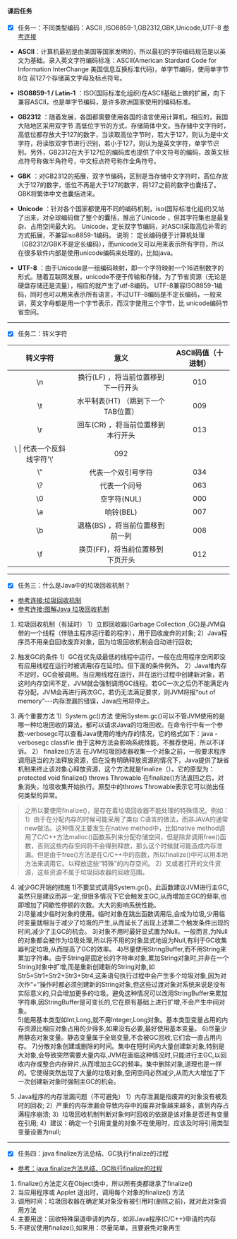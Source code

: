 #### 课后任务
- [X] 任务一：不同类型编码：ASCII ,ISO8859-1,GB2312,GBK,Unicode,UTF-8
[参考连接](https://blog.csdn.net/Fly_1213/article/details/85249201)
- **ASCII**：计算机最初是由美国等国家发明的，所以最初的字符编码规范是以英文为基础。录入英文字符编码标准：ASCII(American Stardard Code for Information InterChange 美国信息互换标准代码)，单字节编码，使用单字节8位 前127个存储英文字母及标点符号。

- **ISO8859-1 / Latin-1** ：ISO(国际标准化组织)在ASCII基础上做的扩展，向下兼容ASCII，也是单字节编码，是许多欧洲国家使用的编码标准。

- **GB2312** ：随着发展，各国都需要使用各国的语言使用计算机，相应的，我国大陆地区采用双字节 高低位字节的方式，存储简体中文。当存储中文字符时，高低位都存放大于127的数字，当读取高位字节时，若大于127，则认为是中文字符，将读取双字节进行识别，若小于127，则认为是英文字符，单字节识别。另外，GB2312在大于127位的编码库也提供了中文符号的编码，故英文标点符号称做半角符号，中文标点符号称作全角符号。

- **GBK** ：对GB2312的拓展，双字节编码，区别是当存储中文字符时，高位存放大于127的数字，低位不再是大于127的数字，将127之前的数字也囊括了。GBK将繁体中文也囊括进来。

- **Unicode** ：针对各个国家都使用不同的编码机制，iso(国际标准化组织)又站了出来，对全球编码做了整个的囊括，推出了Unicode ，但其字符集也是最复杂、占用空间最大的。
  Unicode，定长双字节编码，对ASCII采取高位补零的方式拓展，不兼容iso8859-1编码。
  说明： 定长编码便于计算机处理（GB2312/GBK不是定长编码），而unicode又可以用来表示所有字符，所以在很多软件内部是使用unicode编码来处理的，比如java。

- **UTF-8** ：由于Unicode是一组编码映射，即一个字符映射一个16进制数字的形式。随着互联网发展，unicode不便于传输和存储，为了节省资源（无论是硬盘存储还是流量），相应的就产生了utf-8编码。
  UTF-8兼容ISO8859-1编码，同时也可以用来表示所有语言，不过UTF-8编码是不定长编码，一般来讲，英文字母都是用一个字节表示，而汉字使用三个字节，比 unicode编码节省空间。

***
- [X] 任务二：转义字符

|转义字符|意义|ASCII码值（十进制）
| :--:| :--:|:--:|
|\n| 换行(LF) ，将当前位置移到下一行开头|010
|\t| 水平制表(HT) （跳到下一个TAB位置）| 009
|\r| 回车(CR) ，将当前位置移到本行开头| 013
|\ \\| 代表一个反斜线字符'\\' |092
|\\"|代表一个双引号字符|034
|\\?|	代表一个问号|	063
|\0|空字符(NUL)|000
|\a|响铃(BEL)|007
|\b|退格(BS) ，将当前位置移到前一列|008
|\f|换页(FF)，将当前位置移到下页开头|012

***
- [X] 任务三：什么是Java中的垃圾回收机制？
- [参考连接:垃圾回收机制](https://www.cnblogs.com/wabi87547568/p/5282892.html)
- [参考连接:图解Java 垃圾回收机制](https://blog.csdn.net/justloveyou_/article/details/71216049)
1. 垃圾回收机制（有延时）
  1）立即回收器(Garbage Collection ,GC)是JVM自带的一个线程（伴随主程序运行着的程序），用于回收废弃的对象;
  2）Java程序员不用亲自回收废弃对象，因为垃圾回收机制会自动进行回收;

2.  触发GC的条件
  1）GC在优先级最低的线程中运行，一般在应用程序空闲即没有应用线程在运行时被调用(存在延时)。但下面的条件例外。
  2）Java堆内存不足时，GC会被调用。当应用线程在运行，并在运行过程中创建新对象，若这时内存空间不足，JVM就会强制调用GC线程。若GC一次之后仍不能满足内存分配，JVM会再进行两次GC，若仍无法满足要求，则JVM将报“out of memory”---内存泄漏的错误，Java应用将停止。
3. 两个重要方法
  1）System.gc()方法
使用System.gc()可以不管JVM使用的是哪一种垃圾回收的算法，都可以请求Java的垃圾回收。在命令行中有一个参数-verbosegc可以查看Java使用的堆内存的情况，它的格式如下：java -verbosegc classfile    由于这种方法会影响系统性能，不推荐使用，所以不详诉。
  2） finalize()方法
在JVM垃圾回收器收集一个对象之前，一般要求程序调用适当的方法释放资源，但在没有明确释放资源的情况下，Java提供了缺省机制来终止该对象心释放资源，这个方法就是finalize（）。它的原型为：protected void finalize() throws Throwable   在finalize()方法返回之后，对象消失，垃圾收集开始执行。原型中的throws Throwable表示它可以抛出任何类型的异常。

> 之所以要使用finalize()，是存在着垃圾回收器不能处理的特殊情况。例如：
> 1）由于在分配内存的时候可能采用了类似 C语言的做法，而非JAVA的通常new做法。这种情况主要发生在native method中，比如native method调用了C/C++方法malloc()函数系列来分配存储空间，但是除非调用free()函数，否则这些内存空间将不会得到释放，那么这个时候就可能造成内存泄漏。但是由于free()方法是在C/C++中的函数，所以finalize()中可以用本地方法来调用它。以释放这些“特殊”的内存空间。
> 2）又或者打开的文件资源，这些资源不属于垃圾回收器的回收范围。

4. 减少GC开销的措施
  1)不要显式调用System.gc()。此函数建议JVM进行主GC,虽然只是建议而非一定,但很多情况下它会触发主GC,从而增加主GC的频率,也即增加了间歇性停顿的次数。大大的影响系统性能。  
  2)尽量减少临时对象的使用。临时对象在跳出函数调用后,会成为垃圾,少用临时变量就相当于减少了垃圾的产生,从而延长了出现上述第二个触发条件出现的时间,减少了主GC的机会。
  3)对象不用时最好显式置为Null。一般而言,为Null的对象都会被作为垃圾处理,所以将不用的对象显式地设为Null,有利于GC收集器判定垃圾,从而提高了GC的效率。
  4)尽量使用StringBuffer,而不用String来累加字符串。由于String是固定长的字符串对象,累加String对象时,并非在一个String对象中扩增,而是重新创建新的String对象,如Str5=Str1+Str2+Str3+Str4,这条语句执行过程中会产生多个垃圾对象,因为对次作“+”操作时都必须创建新的String对象,但这些过渡对象对系统来说是没有实际意义的,只会增加更多的垃圾。避免这种情况可以改用StringBuffer来累加字符串,因StringBuffer是可变长的,它在原有基础上进行扩增,不会产生中间对象。  
  5)能用基本类型如Int,Long,就不用Integer,Long对象。基本类型变量占用的内存资源比相应对象占用的少得多,如果没有必要,最好使用基本变量。
  6)尽量少用静态对象变量。静态变量属于全局变量,不会被GC回收,它们会一直占用内存。
  7)分散对象创建或删除的时间。集中在短时间内大量创建新对象,特别是大对象,会导致突然需要大量内存,JVM在面临这种情况时,只能进行主GC,以回收内存或整合内存碎片,从而增加主GC的频率。集中删除对象,道理也是一样的。它使得突然出现了大量的垃圾对象,空闲空间必然减少,从而大大增加了下一次创建新对象时强制主GC的机会。

5. Java程序的内存泄漏问题（不可避免）
1）内存泄漏是指废弃的对象没有被及时的回收;
2）严重的内存泄漏会导致内存中的废弃对象越来越多，直到内存占满程序崩溃;
3）垃圾回收机制判断对象何时回收的依据是该对象是否还有变量在引用;
4）建议：确定一个引用变量的对象不在使用时，应该及时将引用类型变量设置为null;

***
- [X] 任务四：java finalize方法总结、GC执行finalize的过程
- [参考：java finalize方法总结、GC执行finalize的过程](https://www.cnblogs.com/Smina/p/7189427.html)
1. finalize()方法定义在Object类中，所以所有类都继承了finalize()
2. 当应用程序或 Applet 退出时，调用每个对象的finalize() 方法
3. 调用时间：垃圾回收器在确定某对象没有被引用时(删除之前)，就对此对象调用方法
4. 主要用途：回收特殊渠道申请的内存，如非Java程序(C/C++)申请的内存
5. 不建议使用finalize(),如果用：尽量简单，且要避免对象再生
